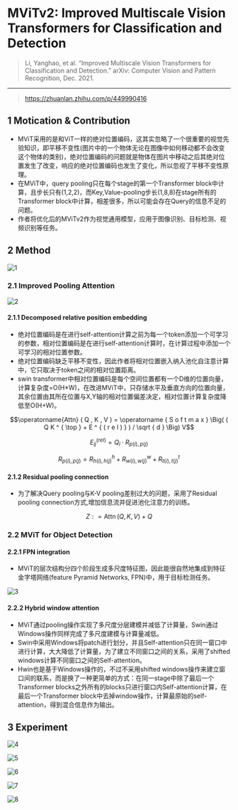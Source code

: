 # MViTv2: Improved Multiscale Vision Transformers for Classification and Detection

> Li, Yanghao, et al. “Improved Multiscale Vision Transformers for Classification and Detection.” arXiv: Computer Vision and Pattern Recognition, Dec. 2021.

---
> <https://zhuanlan.zhihu.com/p/449990416>

## 1 Motication & Contribution

- MViT采用的是和ViT一样的绝对位置编码，这其实忽略了一个很重要的视觉先验知识，即平移不变性(图片中的一个物体无论在图像中如何移动都不会改变这个物体的类别)，绝对位置编码的问题就是物体在图片中移动之后其绝对位置发生了改变，响应的绝对位置编码也发生了变化，所以忽视了平移不变性原理。
- 在MViT中，query pooling只在每个stage的第一个Transformer block中计算，且步长只有(1,2,2)，而Key,Value-pooling步长(1,8,8)在stage所有的Transformer block中计算，相差很多，所以可能会存在Query的信息不足的问题。
- 作者将优化后的MViTv2作为视觉通用模型，应用于图像识别、目标检测、视频识别等任务。

## 2 Method

![1](https://raw.githubusercontent.com/bobochow/blog_img/main/img/MViTV2_1.png)

### 2.1 Improved Pooling Attention

![2](https://raw.githubusercontent.com/bobochow/blog_img/main/img/MViTV2_2.png)

#### 2.1.1 Decomposed relative position embedding

- 绝对位置编码是在进行self-attention计算之前为每一个token添加一个可学习的参数，相对位置编码是在进行self-attention计算时，在计算过程中添加一个可学习的相对位置参数。
- 绝对位置编码缺乏平移不变性，因此作者将相对位置嵌入纳入池化自注意计算中，它只取决于token之间的相对位置距离。
- swin transformer中相对位置编码是每个空间位置都有一个D维的位置向量，计算复杂度=O(H*W)，在改进MViT中，只存储水平及垂直方向的位置向量，其余位置由其所在位置与X,Y轴的相对位置偏差决定，相对位置计算复杂度降低至O(H+W)。

$$\operatorname{Attn} ( Q , K , V ) = \operatorname { S o f t m a x } \Big( ( Q K ^ { \top } + E ^ { ( r e l ) } ) / \sqrt { d } \Big) V$$

$$E _ { i j } ^ { ( r e l ) } = Q _ { i } \cdot R _ { p ( i )  , p ( j )}$$

$$R _ { p ( i ) , p ( j ) } = R _ { h ( i ) , h ( j ) }^{h} + R _ { w ( i ),w(j) } ^ { w }  + R _ { t ( i ) , t ( j ) }^{t}$$

#### 2.1.2 Residual pooling connection

- 为了解决Query pooling与K-V pooling差别过大的问题，采用了Residual pooling connection方式,增加信息流并促进池化注意力的训练。

$$Z : = \operatorname{Attn} ( Q , K , V ) + Q$$

### 2.2 MViT for Object Detection

#### 2.2.1 FPN integration

- MViT的层次结构分四个阶段生成多尺度特征图，因此能很自然地集成到特征金字塔网络(feature Pyramid Networks, FPN)中，用于目标检测任务。

![3](https://raw.githubusercontent.com/bobochow/blog_img/main/img/MViTv2_3.png)

#### 2.2.2 Hybrid window attention

- MViT通过pooling操作实现了多尺度分层建模并减低了计算量，Swin通过Windows操作同样完成了多尺度建模与计算量减低。
- Swin中采用Windows将patch进行划分，并且Self-attention只在同一窗口中进行计算，大大降低了计算量，为了建立不同窗口之间的关系，采用了shifted windows计算不同窗口之间的Self-attention。
- Hwin也是基于Windows操作的，不过不采用shifted windows操作来建立窗口间的联系，而是换了一种更简单的方式：在同一stage中除了最后一个Transformer blocks之外所有的blocks只进行窗口内Self-attention计算，在最后一个Transformer block中去掉window操作，计算最原始的self-attention，得到混合信息作为输出。

## 3 Experiment

![4](https://raw.githubusercontent.com/bobochow/blog_img/main/img/MViTv2_4.png)

![5](https://raw.githubusercontent.com/bobochow/blog_img/main/img/MViTv2_5.png)

![6](https://raw.githubusercontent.com/bobochow/blog_img/main/img/MViTv2_6.png)

![7](https://raw.githubusercontent.com/bobochow/blog_img/main/img/MViTv2_7.png)

![8](https://raw.githubusercontent.com/bobochow/blog_img/main/img/MViTv2_8.png)
